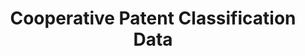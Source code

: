 ---
layout: default
bigquery: https://console.cloud.google.com/bigquery?p=patents-public-data&d=cpc&page=dataset
citation: '“Cooperative Patent Classification” by the EPO and USPTO, for public use. '
contributors: EPO, USPTO
cost: None
description: Cooperative Patent Classification Data contains the scheme and definitions
  of the Cooperative Patent Classification system for classifying patent documents.
  The CPC is the result of a partnership between the EPO and the USPTO in their joint
  effort to develop a common, internationally compatible classification system for
  technical documents, in particular patent publications, which will be used by both
  offices in the patent granting process
documentation: https://www.cooperativepatentclassification.org/cpcSchemeAndDefinitions
last_edit: 04/12/2022, 05:21:46
location: https://www.cooperativepatentclassification.org/index
maintained_by: USPTO, EPO
schema_fields:
- titleFull
- children
- title_part
- glossary
- dateRevised
- ipc_concordant
- application_references
- applicationReferences
- additional_only
- breakdown_code
- date_revised
- status
- symbol
- childGroups
- level
- residualReferences
- breakdownCode
- parents
- child_groups
- residual_references
- sizeCache
- limiting_references
- not_allocatable
- synonyms
- informativeReferences
- titlePart
- notAllocatable
- title_full
- definition
- limitingReferences
- informative_references
- ipcConcordant
shortname: cooperative_patent_classification
tags:
- patents
- science
title: Cooperative Patent Classification Data
uuid: 984374a7-16e9-4b35-9445-458daceb01bf
---